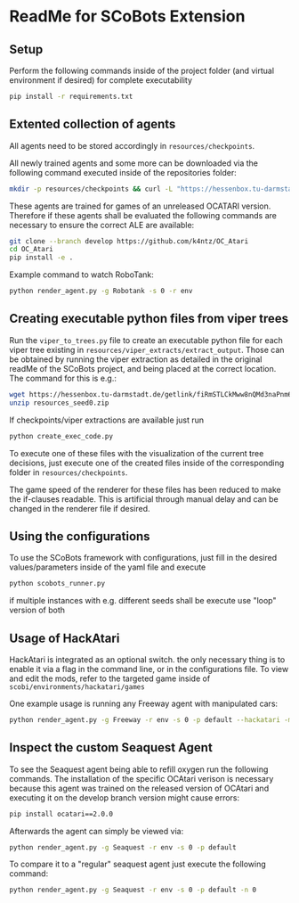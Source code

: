 # ReadMe for SCoBots Extension
## Setup
Perform the following commands inside of the project folder (and virtual environment if desired) for complete executability
```bash
pip install -r requirements.txt
```


## Extented collection of agents
All agents need to be stored accordingly in ```resources/checkpoints```.

All newly trained agents and some more can be downloaded via the following command executed inside of the repositories folder:
```bash
mkdir -p resources/checkpoints && curl -L "https://hessenbox.tu-darmstadt.de/getlink/fiRmSTLCkMww8nQMd3naPnm6/checkpoints.zip" -o resources/checkpoints/temp.zip && unzip -o resources/checkpoints/temp.zip -d resources/checkpoints && rm resources/checkpoints/temp.zip
```
 
These agents are trained for games of an unreleased OCATARI version. Therefore if these agents shall be evaluated the following commands are necessary to ensure the correct ALE are available:
```bash
git clone --branch develop https://github.com/k4ntz/OC_Atari
cd OC_Atari
pip install -e .
```

Example command to watch RoboTank:
```bash
python render_agent.py -g Robotank -s 0 -r env
```

## Creating executable python files from viper trees
Run the ```viper_to_trees.py``` file to create an executable python file for each viper tree existing in ```resources/viper_extracts/extract_output```.
Those can be obtained by running the viper extraction as detailed in the original readMe of the SCoBots project, and being placed at the correct location. The command for this is e.g.:
```bash
wget https://hessenbox.tu-darmstadt.de/getlink/fiRmSTLCkMww8nQMd3naPnm6/checkpoints.zip
unzip resources_seed0.zip
```

If checkpoints/viper extractions are available just run
```bash
python create_exec_code.py
```

To execute one of these files with the visualization of the current tree decisions, just execute one of the created files inside of the corresponding folder in ```resources/checkpoints```.

The game speed of the renderer for these files has been reduced to make the if-clauses readable. This is artificial through manual delay and can be changed in the renderer file if desired.

## Using the configurations
To use the SCoBots framework with configurations, just fill in the desired values/parameters inside of the yaml file and execute
```bash
python scobots_runner.py
```

if multiple instances with e.g. different seeds shall be execute use "loop" version of both


## Usage of HackAtari
HackAtari is integrated as an optional switch. the only necessary thing is to enable it via a flag in the command line, or in the configurations file.
To view and edit the mods, refer to the targeted game inside of ```scobi/environments/hackatari/games```

One example usage is running any Freeway agent with manipulated cars:
```bash
python render_agent.py -g Freeway -r env -s 0 -p default --hackatari -mods speed1
```

## Inspect the custom Seaquest Agent
To see the Seaquest agent being able to refill oxygen run the following commands. The installation of the specific OCAtari verison is necessary because this agent was trained on the released version of OCAtari and executing it on the develop branch version might cause errors:
```bash
pip install ocatari==2.0.0
```

Afterwards the agent can simply be viewed via:
```bash
python render_agent.py -g Seaquest -r env -s 0 -p default
```

To compare it to a "regular" seaquest agent just execute the following command:
```bash
python render_agent.py -g Seaquest -r env -s 0 -p default -n 0
```

